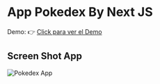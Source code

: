 # App Pokedex By Next JS

Demo: 👉 [Click para ver el Demo](https://pokedex-next-js-v2.vercel.app)

## Screen Shot App

![Pokedex App](https://raw.githubusercontent.com/chaicopadillag/pokedex-app-next-js/main/screenshot.png)
